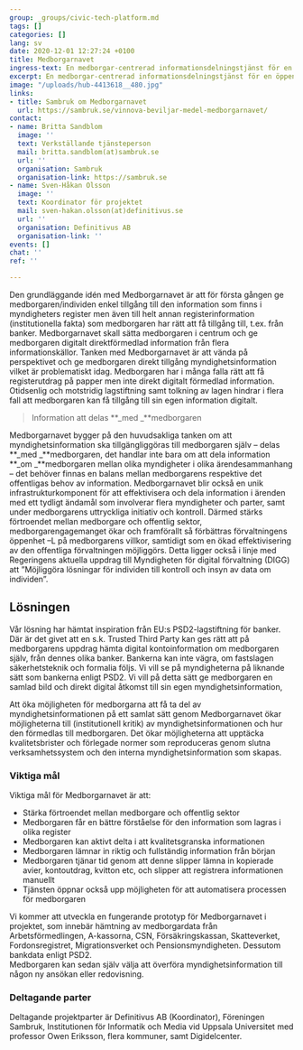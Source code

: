 ```yaml
---
group: _groups/civic-tech-platform.md
tags: []
categories: []
lang: sv
date: 2020-12-01 12:27:24 +0100
title: Medborgarnavet
ingress-text: En medborgar-centrerad informationsdelningstjänst för en öppen e-förvaltning.
excerpt: En medborgar-centrerad informationsdelningstjänst för en öppen e-förvaltning.
image: "/uploads/hub-4413618__480.jpg"
links:
- title: Sambruk om Medborgarnavet
  url: https://sambruk.se/vinnova-beviljar-medel-medborgarnavet/
contact:
- name: Britta Sandblom
  image: ''
  text: Verkställande tjänsteperson
  mail: britta.sandblom(at)sambruk.se
  url: ''
  organisation: Sambruk
  organisation-link: https://sambruk.se
- name: Sven-Håkan Olsson
  image: ''
  text: Koordinator för projektet
  mail: sven-hakan.olsson(at)definitivus.se
  url: ''
  organisation: Definitivus AB
  organisation-link: ''
events: []
chat: ''
ref: ''

---
```

Den grundläggande idén med Medborgarnavet är att för första gången ge medborgaren/individen enkel tillgång till den information som finns i myndigheters register men även till helt annan registerinformation (institutionella fakta) som medborgaren har rätt att få tillgång till, t.ex. från banker. Medborgarnavet skall sätta medborgaren i centrum och ge medborgaren digitalt direktförmedlad information från flera informationskällor. Tanken med Medborgarnavet är att vända på perspektivet och ge medborgaren direkt tillgång myndighetsinformation vilket är problematiskt idag. Medborgaren har i många falla rätt att få registerutdrag på papper men inte direkt digitalt förmedlad information. Otidsenlig och motstridig lagstiftning samt tolkning av lagen hindrar i flera fall att medborgaren kan få tillgång till sin egen information digitalt.

> Information att delas **_med _**medborgaren

Medborgarnavet bygger på den huvudsakliga tanken om att myndighetsinformation ska tillgängliggöras till medborgaren själv – delas **_med _**medborgaren, det handlar inte bara om att dela information **_om _**medborgaren mellan olika myndigheter i olika ärendesammanhang – det behöver finnas en balans mellan medborgarens respektive det offentligas behov av information. Medborgarnavet blir också en unik infrastrukturkomponent för att effektivisera och dela information i ärenden med ett tydligt ändamål som involverar flera myndigheter och parter, samt under medborgarens uttryckliga initiativ och kontroll. Därmed stärks förtroendet mellan medborgare och offentlig sektor, medborgarengagemanget ökar och framförallt så förbättras förvaltningens öppenhet –L på medborgarens villkor, samtidigt som en ökad effektivisering av den offentliga förvaltningen möjliggörs. Detta ligger också i linje med Regeringens aktuella uppdrag till Myndigheten för digital förvaltning (DIGG) att ”Möjliggöra lösningar för individen till kontroll och insyn av data om individen”.

## Lösningen

Vår lösning har hämtat inspiration från EU:s PSD2-lagstiftning för banker. Där är det givet att en s.k. Trusted Third Party kan ges rätt att på medborgarens uppdrag hämta digital kontoinformation om medborgaren själv, från dennes olika banker. Bankerna kan inte vägra, om fastslagen säkerhetsteknik och formalia följs. Vi vill se på myndigheterna på liknande sätt som bankerna enligt PSD2. Vi vill på detta sätt ge medborgaren en samlad bild och direkt digital åtkomst till sin egen myndighetsinformation,

Att öka möjligheten för medborgarna att få ta del av myndighetsinformationen på ett samlat sätt genom Medborgarnavet ökar möjligheterna till (institutionell kritik) av myndighetsinformationen och hur den förmedlas till medborgaren. Det ökar möjligheterna att upptäcka kvalitetsbrister och förlegade normer som reproduceras genom slutna verksamhetssystem och den interna myndighetsinformation som skapas.

### Viktiga mål

Viktiga mål för Medborgarnavet är att:

* Stärka förtroendet mellan medborgare och offentlig sektor
* Medborgaren får en bättre förståelse för den information som lagras i olika register
* Medborgaren kan aktivt delta i att kvalitetsgranska informationen
* Medborgaren lämnar in riktig och fullständig information från början
* Medborgaren tjänar tid genom att denne slipper lämna in kopierade avier, kontoutdrag, kvitton etc, och slipper att registrera informationen manuellt
* Tjänsten öppnar också upp möjligheten för att automatisera processen för medborgaren

Vi kommer att utveckla en fungerande prototyp för Medborgarnavet i projektet, som innebär hämtning av medborgardata från Arbetsförmedlingen, A-kassorna, CSN, Försäkringskassan, Skatteverket, Fordonsregistret, Migrationsverket och Pensionsmyndigheten. Dessutom bankdata enligt PSD2.  
Medborgaren kan sedan själv välja att överföra myndighetsinformation till någon ny ansökan eller redovisning.

### Deltagande parter

Deltagande projektparter är Definitivus AB (Koordinator), Föreningen Sambruk, Institutionen för Informatik och Media vid Uppsala Universitet med professor Owen Eriksson, flera kommuner, samt Digidelcenter.